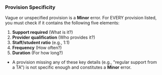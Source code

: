 ### Provision Specificity
Vague or unspecified provision is a **Minor** error. For EVERY provision listed, you must check if it contains the following five elements:
1.  **Support required** (What is it?)
2.  **Provider qualification** (Who provides it?)
3.  **Staff/student ratio** (e.g., 1:1)
4.  **Frequency** (How often?)
5.  **Duration** (For how long?)
*   A provision missing any of these key details (e.g., "regular support from a TA") is not specific enough and constitutes a **Minor** error.
